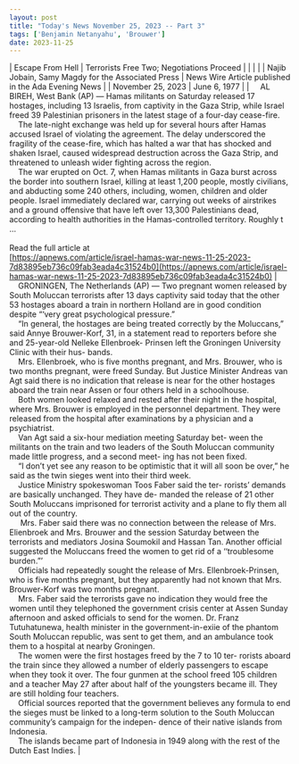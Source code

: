 ```yaml
---
layout: post
title: "Today's News November 25, 2023 -- Part 3"
tags: ['Benjamin Netanyahu', 'Brouwer']
date: 2023-11-25
---
```


| Escape From Hell | Terrorists Free Two; Negotiations Proceed |
|  |  |
| Najib Jobain, Samy Magdy for the Associated Press | News Wire Article published in the Ada Evening News |
| November 25, 2023 | June 6, 1977 |
| &nbsp;&nbsp;&nbsp;&nbsp;AL BIREH, West Bank (AP) — Hamas militants on Saturday released 17 hostages, including 13 Israelis, from captivity in the Gaza Strip, while Israel freed 39 Palestinian prisoners in the latest stage of a four-day cease-fire.<br>&nbsp;&nbsp;&nbsp;&nbsp;The late-night exchange was held up for several hours after Hamas accused Israel of violating the agreement. The delay underscored the fragility of the cease-fire, which has halted a war that has shocked and shaken Israel, caused widespread destruction across the Gaza Strip, and threatened to unleash wider fighting across the region.<br>&nbsp;&nbsp;&nbsp;&nbsp;The war erupted on Oct. 7, when Hamas militants in Gaza burst across the border into southern Israel, killing at least 1,200 people, mostly civilians, and abducting some 240 others, including, women, children and older people. Israel immediately declared war, carrying out weeks of airstrikes and a ground offensive that have left over 13,300 Palestinians dead, according to health authorities in the Hamas-controlled territory. Roughly t ...<br><br>Read the full article at<br>[https://apnews.com/article/israel-hamas-war-news-11-25-2023-7d83895eb736c09fab3eada4c31524b0](https://apnews.com/article/israel-hamas-war-news-11-25-2023-7d83895eb736c09fab3eada4c31524b0) | &nbsp;&nbsp;&nbsp;&nbsp;GRONINGEN, The Netherlands (AP) — Two pregnant women released by South Moluccan terrorists after 13 days captivity said today that the other 53 hostages aboard a train in northern Holland are in good condition despite “‘very great psychological pressure.”<br>&nbsp;&nbsp;&nbsp;&nbsp;“In general, the hostages are being treated correctly by the Moluccans,” said Annye Brouwer-Korf, 31, in a statement read to reporters before she and 25-year-old Nelleke Ellenbroek- Prinsen left the Groningen University Clinic with their hus- bands.<br>&nbsp;&nbsp;&nbsp;&nbsp;Mrs. Ellenbroek, who is five months pregnant, and Mrs. Brouwer, who is two months pregnant, were freed Sunday. But Justice Minister Andreas van Agt said there is no indication that release is near for the other hostages aboard the train near Assen or four others held in a schoolhouse.<br>&nbsp;&nbsp;&nbsp;&nbsp;Both women looked relaxed and rested after their night in the hospital, where Mrs. Brouwer is employed in the personnel department. They were released from the hospital after examinations by a physician and a psychiatrist.<br>&nbsp;&nbsp;&nbsp;&nbsp;Van Agt said a six-hour mediation meeting Saturday bet- ween the militants on the train and two leaders of the South Moluccan community made little progress, and a second meet- ing has not been fixed.<br>&nbsp;&nbsp;&nbsp;&nbsp;“I don’t yet see any reason to be optimistic that it will all soon be over,” he said as the twin sieges went into their third week.<br>&nbsp;&nbsp;&nbsp;&nbsp;Justice Ministry spokeswoman Toos Faber said the ter- rorists’ demands are basically unchanged. They have de- manded the release of 21 other South Moluccans imprisoned for terrorist activity and a plane to fly them all out of the country.<br>&nbsp;&nbsp;&nbsp;&nbsp; Mrs. Faber said there was no connection between the release of Mrs. Elienbroek and Mrs. Brouwer and the session Saturday between the terrorists and mediators Josina Soumokil and Hassan Tan. Another official suggested the Moluccans freed the women to get rid of a ‘‘troublesome burden.”’<br>&nbsp;&nbsp;&nbsp;&nbsp;Officials had repeatedly sought the release of Mrs. Ellenbroek-Prinsen, who is five months pregnant, but they apparently had not known that Mrs. Brouwer-Korf was two months pregnant.<br>&nbsp;&nbsp;&nbsp;&nbsp;Mrs. Faber said the terrorists gave no indication they would free the women until they telephoned the government crisis center at Assen Sunday afternoon and asked officials to send for the women. Dr. Franz Tutuhatunewa, health minister in the government-in-exiie of the phantom South Moluccan republic, was sent to get them, and an ambulance took them to a hospital at nearby Groningen.<br>&nbsp;&nbsp;&nbsp;&nbsp;The women were the first hostages freed by the 7 to 10 ter- rorists aboard the train since they allowed a number of elderly passengers to escape when they took it over. The four gunmen at the school freed 105 children and a teacher May 27 after about half of the youngsters became ill. They are still holding four teachers.<br>&nbsp;&nbsp;&nbsp;&nbsp;Official sources reported that the government believes any formula to end the sieges must be linked to a long-term solution to the South Moluccan community’s campaign for the indepen- dence of their native islands from Indonesia.<br>&nbsp;&nbsp;&nbsp;&nbsp;The islands became part of Indonesia in 1949 along with the rest of the Dutch East Indies.  |